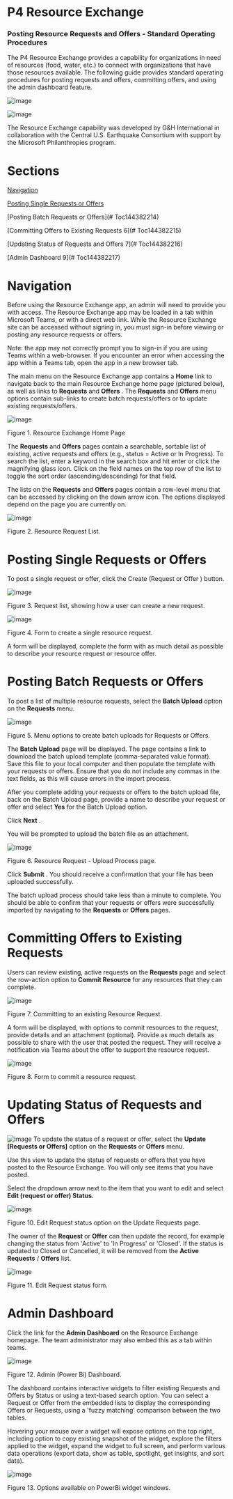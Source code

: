 # P4 Resource Exchange
### Posting Resource Requests and Offers -  Standard Operating Procedures

The P4 Resource Exchange provides a capability for organizations in need of resources (food, water, etc.) to connect with organizations that have those resources available. The following guide provides standard operating procedures for posting requests and offers, committing offers, and using the admin dashboard feature.

![image](https://github.com/GH-International/ResourceExchange/assets/527590/996c8b62-9cd8-4716-9859-665ca11799e6)

![image](https://github.com/GH-International/ResourceExchange/assets/527590/2106899d-f9e9-4d8b-907c-f44c796ac44b)

The Resource Exchange capability was developed by G&H International in collaboration with the Central U.S. Earthquake Consortium with support by the Microsoft Philanthropies program.

# Sections

[Navigation](#-navigation)

[Posting Single Requests or Offers](#-posting-single-requests-or-offers)

[Posting Batch Requests or Offers](# Toc144382214)

[Committing Offers to Existing Requests 6](# Toc144382215)

[Updating Status of Requests and Offers 7](# Toc144382216)

[Admin Dashboard 9](# Toc144382217)

# Navigation

Before using the Resource Exchange app, an admin will need to provide you with access. The Resource Exchange app may be loaded in a tab within Microsoft Teams, or with a direct web link. While the Resource Exchange site can be accessed without signing in, you must sign-in before viewing or posting any resource requests or offers.

Note: the app may not correctly prompt you to sign-in if you are using Teams within a web-browser. If you encounter an error when accessing the app within a Teams tab, open the app in a new browser tab. 

The main menu on the Resource Exchange app contains a **Home** link to navigate back to the main Resource Exchange home page (pictured below), as well as links to **Requests** and **Offers**  . The **Requests** and **Offers** menu options contain sub-links to create batch requests/offers or to update existing requests/offers.

![image](https://github.com/GH-International/ResourceExchange/assets/527590/53fd42e1-5a79-4b16-a831-e137dc64fe17)

Figure 1. Resource Exchange Home Page 

The **Requests** and **Offers** pages contain a searchable, sortable list of existing, active requests and offers (e.g., status = Active or In Progress). To search the list, enter a keyword in the search box and hit enter or click the magnifying glass icon. Click on the field names on the top row of the list to toggle the sort order (ascending/descending) for that field.

The lists on the **Requests** and **Offers** pages contain a row-level menu that can be accessed by clicking on the  down arrow  icon. The options displayed depend on the page you are currently on.

![image](https://github.com/GH-International/ResourceExchange/assets/527590/b0fa75fa-e8e3-4213-bab4-1b74e6de7780)

 Figure 2. Resource Request List. 

# Posting Single Requests or Offers

To post a single request or offer, click the  Create (Request  or  Offer ) button.

![image](https://github.com/GH-International/ResourceExchange/assets/527590/a741af36-8682-464e-97e9-be1fb385396d)

 Figure 3. Request list, showing how a user can create a new request. 

![image](https://github.com/GH-International/ResourceExchange/assets/527590/5b45a160-7c22-44a1-864f-567d4d48d980)

 Figure 4. Form to create a single resource request. 

A form will be displayed, complete the form with as much detail as possible to describe your resource request or resource offer.

# Posting Batch Requests or Offers

To post a list of multiple resource requests, select the **Batch Upload** option on the **Requests** menu.

![image](https://github.com/GH-International/ResourceExchange/assets/527590/f0eaf91b-0234-4810-bde9-52d6250548af)

 Figure 5. Menu options to create batch uploads for Requests or Offers. 

The **Batch Upload** page will be displayed. The page contains a link to download the batch upload template (comma-separated value format). Save this file to your local computer and then populate the template with your requests or offers. Ensure that you do not include any commas in the text fields, as this will cause errors in the import process.

After you complete adding your requests or offers to the batch upload file, back on the Batch Upload page, provide a name to describe your request or offer and select **Yes** for the Batch Upload option.

Click **Next**  .

You will be prompted to upload the batch file as an attachment.

![image](https://github.com/GH-International/ResourceExchange/assets/527590/2494f931-6cf3-43f1-a23f-f9035deb0cc9)

 Figure 6. Resource Request - Upload Process page. 

Click **Submit**  . You should receive a confirmation that your file has been uploaded successfully.

The batch upload process should take less than a minute to complete. You should be able to confirm that your requests or offers were successfully imported by navigating to the **Requests** or **Offers** pages.

#

# Committing Offers to Existing Requests

Users can review existing, active requests on the **Requests** page and select the row-action option to **Commit Resource** for any resources that they can complete.

![image](https://github.com/GH-International/ResourceExchange/assets/527590/19b23f7e-9678-406d-b00c-b05c0a8b7231)

 Figure 7. Committing to an existing Resource Request. 

A form will be displayed, with options to  commit resources  to the request, provide  details  and an  attachment  (optional). Provide as much details as possible to share with the user that posted the request. They will receive a notification via Teams about the offer to support the resource request.

![image](https://github.com/GH-International/ResourceExchange/assets/527590/29b9740a-ef7b-4f57-a0e0-5cbff2cefb37)

 Figure 8. Form to commit a resource request. 

# Updating Status of Requests and Offers

![image](https://github.com/GH-International/ResourceExchange/assets/527590/1ce0dc58-eddd-4aa6-9f75-6e0151b456dd)
 To update the status of a request or offer, select the  **Update [Requests or Offers]**  option on the **Requests** or **Offers** menu.

Use this view to update the status of requests or offers that you have posted to the Resource Exchange. You will only see items that you have posted.

Select the dropdown arrow next to the item that you want to edit and select  **Edit (request or offer) Status.** 

![image](https://github.com/GH-International/ResourceExchange/assets/527590/4f860aeb-bf4d-493d-a63b-bf6856017fd3)

 Figure 10. Edit Request status option on the Update Requests page. 

The owner of the **Request** or **Offer** can then update the record, for example changing the status from 'Active' to 'In Progress' or 'Closed'. If the status is updated to Closed or Cancelled, it will be removed from the **Active Requests** / **Offers** list.

![image](https://github.com/GH-International/ResourceExchange/assets/527590/07debd7a-d508-4283-a637-741c59afa5e3)

 Figure 11. Edit Request status form. 

# Admin Dashboard

Click the link for the **Admin Dashboard** on the Resource Exchange homepage. The team administrator may also embed this as a tab within teams.

![image](https://github.com/GH-International/ResourceExchange/assets/527590/c9316376-c9ff-47d3-bcec-3ce9a8243c89)

 Figure 12. Admin (Power Bi) Dashboard. 

The dashboard contains interactive widgets to filter existing Requests and Offers by Status or using a text-based search option. You can select a Request or Offer from the embedded lists to display the corresponding Offers or Requests, using a 'fuzzy matching' comparison between the two tables.

Hovering your mouse over a widget will expose options on the top right, including option to copy existing snapshot of the widget, explore the filters applied to the widget, expand the widget to full screen, and perform various data operations (export data, show as table, spotlight, get insights, and sort data).

![image](https://github.com/GH-International/ResourceExchange/assets/527590/802bd4ce-a9e9-4d96-aa07-bd422bf8b0f6)

 Figure 13. Options available on PowerBi widget windows. 

